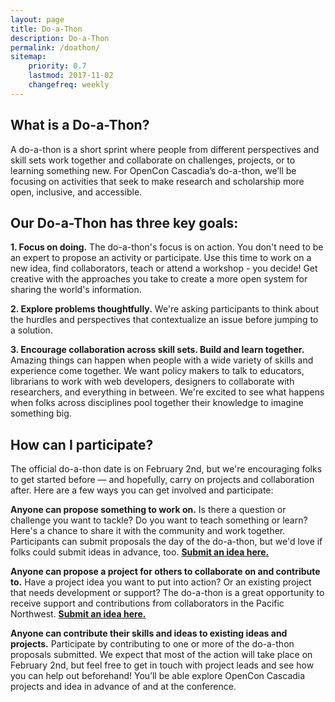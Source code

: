 ```yaml
---
layout: page
title: Do-a-Thon
description: Do-a-Thon
permalink: /doathon/
sitemap:
    priority: 0.7
    lastmod: 2017-11-02
    changefreq: weekly
---
```


## What is a Do-a-Thon?

A do-a-thon is a short sprint where people from different perspectives and skill sets work together and collaborate on challenges, projects, or to learning something new.  For OpenCon Cascadia’s do-a-thon, we’ll be focusing on activities that seek to make research and scholarship more open, inclusive, and accessible.

## Our Do-a-Thon has three key goals:

**1. Focus on doing.**
The do-a-thon's focus is on action. You don't need to be an expert to propose an activity or participate. Use this time to work on a new idea, find collaborators, teach or attend a workshop - you decide!  Get creative with the approaches you take to create a more open system for sharing the world's information.

**2. Explore problems thoughtfully.**
We're asking participants to think about the hurdles and perspectives that contextualize an issue before jumping to a solution.

**3. Encourage collaboration across skill sets. Build and learn together.**
Amazing things can happen when people with a wide variety of skills and experience come together. We want policy makers to talk to educators, librarians to work with web developers, designers to collaborate with researchers, and everything in between. We're excited to see what happens when folks across disciplines pool together their knowledge to imagine something big.
## How can I participate?

The official do-a-thon date is on February 2nd, but we're encouraging folks to get started before — and hopefully, carry on projects and collaboration after. Here are a few ways you can get involved and participate:

**Anyone can propose something to work on.**
Is there a question or challenge you want to tackle? Do you want to teach something or learn? Here's a chance to share it with the community and work together.  Participants can submit proposals the day of the do-a-thon, but we'd love if folks could submit ideas in advance, too. **[Submit an idea here.](https://goo.gl/forms/bEDVkneOtGDvEgUD3)**

**Anyone can propose a project for others to collaborate on and contribute to.**
Have a project idea you want to put into action? Or an existing project that needs development or support? The do-a-thon is a great opportunity to receive support and contributions from collaborators in the Pacific Northwest. **[Submit an idea here.](https://goo.gl/forms/bEDVkneOtGDvEgUD3)**

**Anyone can contribute their skills and ideas to existing ideas and projects.**
Participate by contributing to one or more of the do-a-thon proposals submitted. We expect that most of the action will take place on February 2nd, but feel free to get in touch with project leads and see how you can help out beforehand! You’ll be able explore OpenCon Cascadia projects and idea in advance of and at the conference.  

